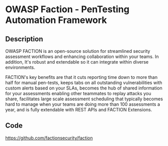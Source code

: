 # OWASP Faction - PenTesting Automation Framework

## Description
OWASP FACTION is an open-source solution for streamlined security assessment workflows and enhancing collaboration within your teams. In addition, It's robust and extendable so it can integrate within diverse environments.

FACTION's key benefits are that it cuts reporting time down to more than half for manual pen-tests, keeps tabs on all outstanding vulnerabilities with custom alerts based on your SLAs, becomes the hub of shared information for your assessments enabling other teammates to replay attacks you share, facilitates large scale assessment scheduling that typically becomes hard to manage when your teams are doing more than 100 assessments a year, and is fully extendable with REST APIs and FACTION Extensions.

## Code
https://github.com/factionsecurity/faction
